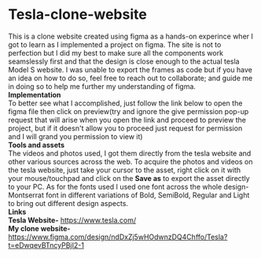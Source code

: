 # Tesla-clone-website
This is a clone website created using figma as a hands-on experince wher I got to learn as I implemented a project on figma. The site is not to perfection but I did my best to make sure all the components work seamslessly first and that the design is close enough to the actual tesla Model S website. I was unable to export the frames as code but if you have an idea on how to do so, feel free to reach out to collaborate; and guide me in doing so to help me further my understanding of figma.<br>
**Implementation** <br>
To better see what I accomplished, just follow the link below to open the figma file then click on preview(try and ignore the give permission pop-up request that will arise when you open the link and proceed to preview the project, but if it doesn't allow you to proceed just request for permission and I will grand you permission to view it)<br>
**Tools and assets** <br>
The videos and photos used, I got them directly from the tesla website and other various sources across the web. To acquire the photos and videos on the tesla website, just take your cursor to the asset, right click on it with your mouse/touchpad and click on the **Save as** to export the asset directly to your PC. As for the fonts used I used one font across the whole design- Montserrat font in different variations of Bold, SemiBold, Regular and Light to bring out different design aspects.<br>
**Links**<br>
**Tesla Website-** https://www.tesla.com/<br>
**My clone website-** https://www.figma.com/design/ndDxZj5wHOdwnzDQ4Chffo/Tesla?t=eDwqevBTncyPBjI2-1
